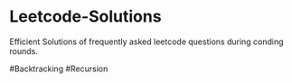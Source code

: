 # Leetcode-Solutions
Efficient Solutions of frequently asked leetcode questions during conding rounds.

#Backtracking
#Recursion
